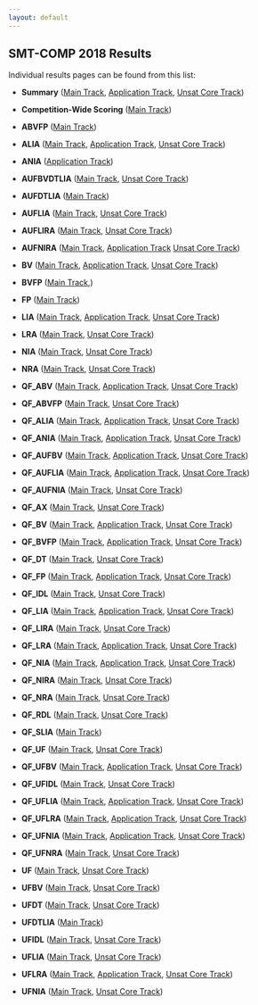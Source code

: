 ```yaml
---
layout: default
---
```


## SMT-COMP 2018 Results

Individual results pages can be found from this list:

- **Summary** ([Main Track](results/results-summary.html),
    [Application Track](results/results-app-summary.html),
    [Unsat Core Track](results/results-ucore-summary.html))

- **Competition-Wide Scoring** ([Main Track](results/results-competition-main.html))

- **ABVFP** ([Main Track](results/results-ABVFP.html))

- **ALIA** ([Main Track](results/results-ALIA.html), 
   [Application Track](results/results-ALIA-app.html),
   [Unsat Core Track](results/results-ALIA-ucore.html))

- **ANIA** ([Application Track](results/results-ANIA-app.html))

- **AUFBVDTLIA** ([Main Track](results/results-AUFBVDTLIA.html),
   [Unsat Core Track](results/results-AUFBVDTLIA-ucore.html))

- **AUFDTLIA** ([Main Track](results/results-AUFDTLIA.html))

- **AUFLIA** ([Main Track](results/results-AUFLIA.html), 
   [Unsat Core Track](results/results-AUFLIA-ucore.html))

- **AUFLIRA** ([Main Track](results/results-AUFLIRA.html),
   [Unsat Core Track](results/results-AUFLIRA-ucore.html))

- **AUFNIRA** ([Main Track](results/results-AUFNIRA.html),
   [Application Track](results/results-AUFNIRA-app.html)
   [Unsat Core Track](results/results-AUFNIRA-ucore.html))

- **BV** ([Main Track](results/results-BV.html),
   [Application Track](results/results-BV-app.html),
   [Unsat Core Track](results/results-BV-ucore.html))

- **BVFP** ([Main Track](results/results-BVFP.html),)

- **FP** ([Main Track](results/results-FP.html))

- **LIA** ([Main Track](results/results-LIA.html),
   [Application Track](results/results-LIA-app.html),
   [Unsat Core Track](results/results-LIA-ucore.html))

- **LRA** ([Main Track](results/results-LRA.html),
   [Unsat Core Track](results/results-LRA-ucore.html))

- **NIA** ([Main Track](results/results-NIA.html),
   [Unsat Core Track](results/results-NIA-ucore.html))

- **NRA** ([Main Track](results/results-NRA.html),
   [Unsat Core Track](results/results-NRA-ucore.html))

- **QF_ABV** ([Main Track](results/results-QF_ABV.html),
   [Application Track](results/results-QF_ABV-app.html),
   [Unsat Core Track](results/results-QF_ABV-ucore.html))

- **QF_ABVFP** ([Main Track](results/results-QF_ABVFP.html),
   [Unsat Core Track](results/results-QF_ABVFP-ucore.html))

- **QF_ALIA** ([Main Track](results/results-QF_ALIA.html),
   [Application Track](results/results-QF_ALIA-app.html),
   [Unsat Core Track](results/results-QF_ALIA-ucore.html))

- **QF_ANIA** ([Main Track](results/results-QF_ANIA.html),
   [Application Track](results/results-QF_ANIA-app.html),
   [Unsat Core Track](results/results-QF_ANIA-ucore.html))

- **QF_AUFBV** ([Main Track](results/results-QF_AUFBV.html),
   [Application Track](results/results-QF_AUFBV-app.html),
   [Unsat Core Track](results/results-QF_AUFBV-ucore.html))

- **QF_AUFLIA** ([Main Track](results/results-QF_AUFLIA.html),
   [Application Track](results/results-QF_AUFLIA-app.html),
   [Unsat Core Track](results/results-QF_AUFLIA-ucore.html))

- **QF_AUFNIA** ([Main Track](results/results-QF_AUFNIA.html),
  [Unsat Core Track](results/results-QF_AUFNIA-ucore.html))

- **QF_AX** ([Main Track](results/results-QF_AX.html),
   [Unsat Core Track](results/results-QF_AX-ucore.html))

- **QF_BV** ([Main Track](results/results-QF_BV.html),
   [Application Track](results/results-QF_BV-app.html),
   [Unsat Core Track](results/results-QF_BV-ucore.html))

- **QF_BVFP** ([Main Track](results/results-QF_BVFP.html),
   [Application Track](results/results-QF_BVFP-app.html),
   [Unsat Core Track](results/results-QF_BVFP-ucore.html))

- **QF_DT** ([Main Track](results/results-QF_DT.html),
   [Unsat Core Track](results/results-QF_DT-ucore.html))

- **QF_FP** ([Main Track](results/results-QF_FP.html),
   [Application Track](results/results-QF_FP-app.html),
   [Unsat Core Track](results/results-QF_FP-ucore.html))

- **QF_IDL** ([Main Track](results/results-QF_IDL.html),
   [Unsat Core Track](results/results-QF_IDL-ucore.html))

- **QF_LIA** ([Main Track](results/results-QF_LIA.html),
   [Application Track](results/results-QF_LIA-app.html),
   [Unsat Core Track](results/results-QF_LIA-ucore.html))

- **QF_LIRA** ([Main Track](results/results-QF_LIRA.html),
  [Unsat Core Track](results/results-QF_LIRA-ucore.html))

- **QF_LRA** ([Main Track](results/results-QF_LRA.html),
   [Application Track](results/results-QF_LRA-app.html),
   [Unsat Core Track](results/results-QF_LRA-ucore.html))

- **QF_NIA** ([Main Track](results/results-QF_NIA.html),
  [Application Track](results/results-QF_NIA-app.html),
  [Unsat Core Track](results/results-QF_NIA-ucore.html))

- **QF_NIRA** ([Main Track](results/results-QF_NIRA.html),
  [Unsat Core Track](results/results-QF_NIRA-ucore.html))

- **QF_NRA** ([Main Track](results/results-QF_NRA.html),
   [Unsat Core Track](results/results-QF_NRA-ucore.html))

- **QF_RDL** ([Main Track](results/results-QF_RDL.html),
   [Unsat Core Track](results/results-QF_RDL-ucore.html))

- **QF_SLIA** ([Main Track](results/results-QF_SLIA.html))

- **QF_UF** ([Main Track](results/results-QF_UF.html),
   [Unsat Core Track](results/results-QF_UF-ucore.html))

- **QF_UFBV** ([Main Track](results/results-QF_UFBV.html),
   [Application Track](results/results-QF_UFBV-app.html),
   [Unsat Core Track](results/results-QF_UFBV-ucore.html))

- **QF_UFIDL** ([Main Track](results/results-QF_UFIDL.html),
   [Unsat Core Track](results/results-QF_UFIDL-ucore.html))

- **QF_UFLIA** ([Main Track](results/results-QF_UFLIA.html),
   [Application Track](results/results-QF_UFLIA-app.html),
   [Unsat Core Track](results/results-QF_UFLIA-ucore.html))

- **QF_UFLRA** ([Main Track](results/results-QF_UFLRA.html),
   [Application Track](results/results-QF_UFLRA-app.html),
   [Unsat Core Track](results/results-QF_UFLRA-ucore.html))

- **QF_UFNIA** ([Main Track](results/results-QF_UFNIA.html),
   [Application Track](results/results-QF_UFNIA-app.html),
   [Unsat Core Track](results/results-QF_UFNIA-ucore.html))

- **QF_UFNRA** ([Main Track](results/results-QF_UFNRA.html),
   [Unsat Core Track](results/results-QF_UFNRA-ucore.html))

- **UF** ([Main Track](results/results-UF.html),
   [Unsat Core Track](results/results-UF-ucore.html))

- **UFBV** ([Main Track](results/results-UFBV.html),
   [Unsat Core Track](results/results-UFBV-ucore.html))

- **UFDT** ([Main Track](results/results-UFDT.html),
   [Unsat Core Track](results/results-UFDT-ucore.html))

- **UFDTLIA** ([Main Track](results/results-UFDTLIA.html))

- **UFIDL** ([Main Track](results/results-UFIDL.html),
   [Unsat Core Track](results/results-UFIDL-ucore.html))

- **UFLIA** ([Main Track](results/results-UFLIA.html),
   [Unsat Core Track](results/results-UFLIA-ucore.html))

- **UFLRA** ([Main Track](results/results-UFLRA.html),
   [Application Track](results/results-UFLRA-app.html),
   [Unsat Core Track](results/results-UFLRA-ucore.html))

- **UFNIA** ([Main Track](results/results-UFNIA.html),
   [Unsat Core Track](results/results-UFNIA-ucore.html))
